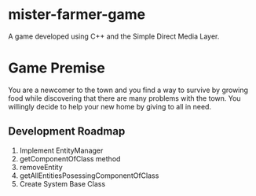 mister-farmer-game
==================

A game developed using C++ and the Simple Direct Media Layer.

Game Premise
==================

You are a newcomer to the town and you find a way to survive by growing food while discovering that there are many problems with the town. You willingly decide to help your new home by giving to all in need.

## Development Roadmap  

1. Implement EntityManager
  1. getComponentOfClass method
  1. removeEntity
  1. getAllEntitiesPosessingComponentOfClass
1. Create System Base Class

